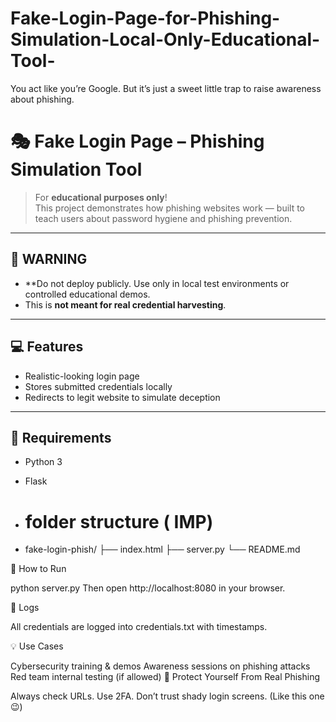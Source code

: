 # Fake-Login-Page-for-Phishing-Simulation-Local-Only-Educational-Tool-
You act like you’re Google. But it’s just a sweet little trap to raise awareness about phishing.
# 🎭 Fake Login Page – Phishing Simulation Tool

> For **educational purposes only**!  
This project demonstrates how phishing websites work — built to teach users about password hygiene and phishing prevention.

---

## 🚨 WARNING

- **Do not deploy publicly. Use only in local test environments or controlled educational demos.
- This is **not meant for real credential harvesting**.

---

## 💻 Features

- Realistic-looking login page
- Stores submitted credentials locally
- Redirects to legit website to simulate deception

---

## 🔧 Requirements

- Python 3
- Flask

- # folder structure ( IMP) 

- fake-login-phish/
├── index.html
├── server.py
└── README.md


🚀 How to Run

python server.py
Then open http://localhost:8080 in your browser.

📁 Logs

All credentials are logged into credentials.txt with timestamps.

💡 Use Cases

Cybersecurity training & demos
Awareness sessions on phishing attacks
Red team internal testing (if allowed)
🔐 Protect Yourself From Real Phishing

Always check URLs.
Use 2FA.
Don’t trust shady login screens. (Like this one 😉)







